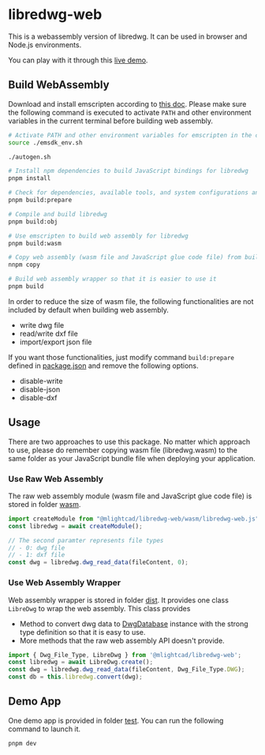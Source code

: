 # libredwg-web

This is a webassembly version of libredwg. It can be used in browser and Node.js environments. 

You can play with it through this [live demo](https://mlight-lee.github.io/libredwg-web/).

## Build WebAssembly

Download and install emscripten according to [this doc](https://emscripten.org/docs/getting_started/downloads.html). Please make sure the following command is executed to activate `PATH` and other environment variables in the current terminal before building web assembly.

```bash
# Activate PATH and other environment variables for emscripten in the current terminal
source ./emsdk_env.sh

./autogen.sh

# Install npm dependencies to build JavaScript bindings for libredwg
pnpm install

# Check for dependencies, available tools, and system configurations and prepare the software package for building libredwg on a specific system
pnpm build:prepare

# Compile and build libredwg
pnpm build:obj

# Use emscripten to build web assembly for libredwg
pnpm build:wasm

# Copy web assembly (wasm file and JavaScript glue code file) from build directory to distribution directory of this package
nnpm copy

# Build web assembly wrapper so that it is easier to use it
pnpm build
```

In order to reduce the size of wasm file, the following functionalities are not included by default when building web assembly.

- write dwg file
- read/write dxf file
- import/export json file

If you want those functionalities, just modify command `build:prepare` defined in [package.json](./package.json) and remove the following options.

- disable-write
- disable-json
- disable-dxf

## Usage

There are two approaches to use this package. No matter which approach to use, please do remember copying wasm file (libredwg.wasm) to the same folder as your JavaScript bundle file when deploying your application. 

### Use Raw Web Assembly

The raw web assembly module (wasm file and JavaScript glue code file) is stored in folder [wasm](./wasm/). 

```javascript
import createModule from "@mlightcad/libredwg-web/wasm/libredwg-web.js";
const libredwg = await createModule();

// The second paramter represents file types
// - 0: dwg file
// - 1: dxf file
const dwg = libredwg.dwg_read_data(fileContent, 0);
```

### Use Web Assembly Wrapper

Web assembly wrapper is stored in folder [dist](./dist/). It provides one class `LibreDwg` to wrap the web assembly. This class provides

- Method to convert dwg data to [DwgDatabase](./src/types/database.ts) instance with the strong type definition so that it is easy to use.
- More methods that the raw web assembly API doesn't provide. 

```typescript
import { Dwg_File_Type, LibreDwg } from '@mlightcad/libredwg-web';
const libredwg = await LibreDwg.create();
const dwg = libredwg.dwg_read_data(fileContent, Dwg_File_Type.DWG);
const db = this.libredwg.convert(dwg);
```

## Demo App

One demo app is provided in folder [test](./test/). You can run the following command to launch it.

```javascript
pnpm dev
```